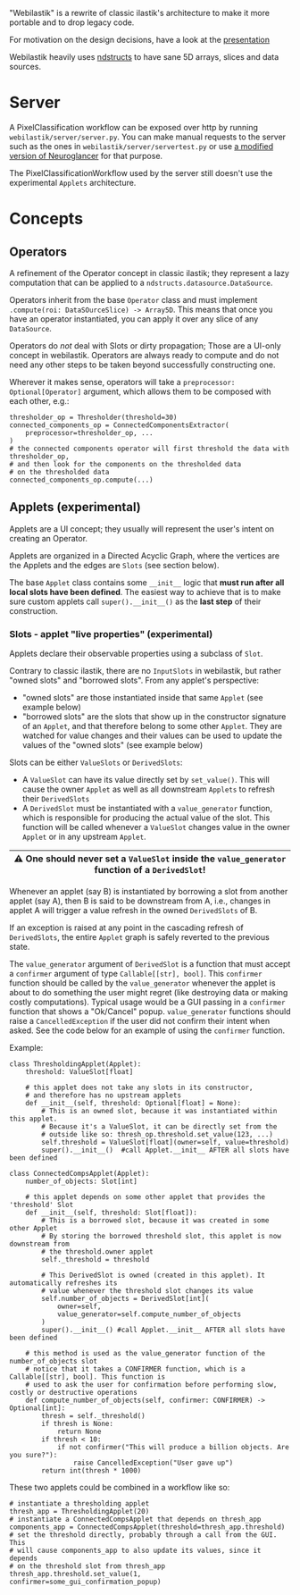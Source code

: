 "Webilastik" is a rewrite of classic ilastik's architecture to make it more portable and to drop legacy code.

For motivation on the design decisions, have a look at the [presentation](https://docs.google.com/presentation/d/110_1IOqel1QU1aKrznDaZIT5Rr1HbTbUVOfxwVnFFO0/edit?usp=sharing)


Webilastik heavily uses [ndstructs](https://github.com/ilastik/ndstructs) to have sane 5D arrays, slices and data sources.

# Server

A PixelClassification workflow can be exposed over http by running `webilastik/server/server.py`. You can make manual requests to the server such as the ones in `webilastik/server/servertest.py` or use [a modified version of Neuroglancer](https://github.com/ilastik/neuroglancer/tree/web_predictions) for that purpose.

The PixelClassificationWorkflow used by the server still doesn't use the experimental `Applets` architecture.

# Concepts


## Operators

A refinement of the Operator concept in classic ilastik; they represent a lazy computation that can be applied to a `ndstructs.datasource.DataSource`.

Operators inherit from the base `Operator` class and must implement `.compute(roi: DataSOurceSlice) -> Array5D`. This means that once you have an operator instantiated, you can apply it over any slice of any `DataSource`.

Operators do *not* deal with Slots or dirty propagation; Those are a UI-only concept in webilastik. Operators are always ready to compute and do not need any other steps to be taken beyond successfully constructing one.

Wherever it makes sense, operators will take a `preprocessor: Optional[Operator]` argument, which allows them to be composed with each other, e.g.:

```python3
thresholder_op = Thresholder(threshold=30)
connected_components_op = ConnectedComponentsExtractor(
    preprocessor=thresholder_op, ...
)
# the connected components operator will first threshold the data with thresholder_op,
# and then look for the components on the thresholded data
# on the thresholded data
connected_components_op.compute(...)
```

## Applets (experimental)

Applets are a UI concept; they usually will represent the user's intent on creating an Operator.

Applets are organized in a Directed Acyclic Graph, where the vertices are the Applets and the edges are `Slots` (see section below).

The base `Applet` class contains some `__init__` logic that **must run after all local slots have been defined**. The easiest way to achieve that is to make sure custom applets call `super().__init__()` as the **last step** of their construction.

### Slots  - applet "live properties" (experimental)

Applets declare their observable properties using a subclass of `Slot`.

Contrary to classic ilastik, there are no `InputSlots` in webilastik, but rather "owned slots" and "borrowed slots". From any applet's perspective:
- "owned slots" are those instantiated inside that same `Applet` (see example below)
- "borrowed slots" are the slots that show up in the constructor signature of an `Applet`, and that therefore belong to some other `Applet`. They are watched for value changes and their values can be used to update the values of the "owned slots" (see example below)

Slots can be either `ValueSlots` or `DerivedSlots`:
- A `ValueSlot` can have its value directly set by `set_value()`. This will cause the owner `Applet` as well as all downstream `Applets` to refresh their `DerivedSlots`
- A `DerivedSlot` must be instantiated with a `value_generator` function, which is responsible for producing the actual value of the slot. This function will be called whenever a `ValueSlot` changes value in the owner `Applet` or in any upstream `Applet`.

| :warning: One should never set a `ValueSlot` inside the `value_generator` function of a `DerivedSlot`! |
| --- |


Whenever an applet (say B) is instantiated by borrowing a slot from another applet (say A), then B is said to be downstream from A, i.e., changes in applet A will trigger a value refresh in the owned `DerivedSlots` of B.

If an exception is raised at any point in the cascading refresh of `DerivedSlots`, the entire `Applet` graph is safely reverted to the previous state.

The `value_generator` argument of `DerivedSlot` is a function that must accept a `confirmer` argument of type `Callable[[str], bool]`. This `confirmer` function should be called by the `value_generator` whenever the applet is about to do something the user might regret (like destroying data or making costly computations). Typical usage would be a GUI passing in a `confirmer` function that shows a "Ok/Cancel" popup. `value_generator` functions should raise a `CancelledException` if the user did not confirm their intent when asked. See the code below for an example of using the `confirmer` function.

Example:

```python3
class ThresholdingApplet(Applet):
    threshold: ValueSlot[float]

    # this applet does not take any slots in its constructor,
    # and therefore has no upstream applets
    def __init__(self, threshold: Optional[float] = None):
        # This is an owned slot, because it was instantiated within this applet.
        # Because it's a ValueSlot, it can be directly set from the
        # outside like so: thresh_op.threshold.set_value(123, ...)
        self.threshold = ValueSlot[float](owner=self, value=threshold)
        super().__init__()  #call Applet.__init__ AFTER all slots have been defined

class ConnectedCompsApplet(Applet):
    number_of_objects: Slot[int]

    # this applet depends on some other applet that provides the 'threshold' Slot
    def __init__(self, threshold: Slot[float]):
        # This is a borrowed slot, because it was created in some other Applet
        # By storing the borrowed threshold slot, this applet is now downstream from
        # the threshold.owner applet
        self._threshold = threshold

        # This DerivedSlot is owned (created in this applet). It automatically refreshes its
        # value whenever the threshold slot changes its value
        self.number_of_objects = DerivedSlot[int](
            owner=self,
            value_generator=self.compute_number_of_objects
        )
        super().__init__() #call Applet.__init__ AFTER all slots have been defined

    # this method is used as the value_generator function of the number_of_objects slot
    # notice that it takes a CONFIRMER function, which is a Callable[[str], bool]. This function is
    # used to ask the user for confirmation before performing slow, costly or destructive operations
    def compute_number_of_objects(self, confirmer: CONFIRMER) -> Optional[int]:
        thresh = self._threshold()
        if thresh is None:
            return None
        if thresh < 10:
            if not confirmer("This will produce a billion objects. Are you sure?"):
                raise CancelledException("User gave up")
        return int(thresh * 1000)
```

These two applets could be combined in a workflow like so:

```python3
# instantiate a thresholding applet
thresh_app = ThresholdingApplet(20)
# instantiate a ConnectedCompsApplet that depends on thresh_app
components_app = ConnectedCompsApplet(threshold=thresh_app.threshold)
# set the threshold directly, probably through a call from the GUI. This
# will cause components_app to also update its values, since it depends
# on the threshold slot from thresh_app
thresh_app.threshold.set_value(1, confirmer=some_gui_confirmation_popup)
```

